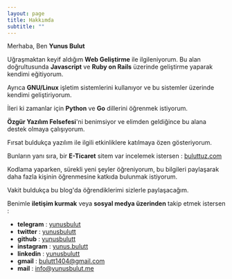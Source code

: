 ```yaml
---
layout: page
title: Hakkımda
subtitle: ""
---
```


Merhaba, Ben **Yunus Bulut**

Uğraşmaktan keyif aldığım **Web Geliştirme** ile ilgileniyorum. Bu alan doğrultusunda **Javascript** ve **Ruby on Rails** üzerinde
geliştirme yaparak kendimi eğitiyorum.

Ayrıca **GNU/Linux** işletim sistemlerini kullanıyor ve bu sistemler üzerinde kendimi geliştiriyorum.

İleri ki zamanlar için **Python** ve **Go** dillerini öğrenmek istiyorum.

**Özgür Yazılım Felsefesi**'ni benimsiyor ve elimden geldiğince bu alana destek olmaya çalışıyorum.

Fırsat buldukça yazılım ile ilgili etkinliklere katılmaya özen gösteriyorum.

Bunların yanı sıra, bir **E-Ticaret** sitem var incelemek istersen : [buluttuz.com](https://buluttuz.com)

Kodlama yaparken, sürekli yeni şeyler öğreniyorum, bu bilgileri paylaşarak daha fazla kişinin öğrenmesine katkıda
bulunmak istiyorum.

Vakit buldukça bu blog'da öğrendiklerimi sizlerle paylaşacağım.

Benimle **iletişim kurmak** veya **sosyal medya üzerinden** takip etmek istersen :

- **telegram** : [yunusbulut](https://t.me/yunusbulut)
- **twitter** : [yunusbulutt](https://twitter.com/yunusbulutt)
- **github** : [yunusbulutt](https://github.com/yunusbulutt)
- **instagram** : [yunus.bulutt](https://instagram.com/yunus.bulutt)
- **linkedin** : [yunusbulutt](https://tr.linkedin.com/in/yunusbulutt)
- **gmail** : [bulutt1404@gmail.com](mailto:bulutt1404@gmail.com)
- **mail** : [info@yunusbulut.me](mailto:info@yunusbulut.me)  
